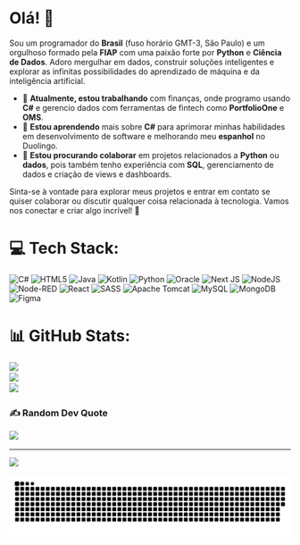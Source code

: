# Olá! 👋

Sou um programador do **Brasil** (fuso horário GMT-3, São Paulo) e um orgulhoso formado pela **FIAP** com uma paixão forte por **Python** e **Ciência de Dados**. Adoro mergulhar em dados, construir soluções inteligentes e explorar as infinitas possibilidades do aprendizado de máquina e da inteligência artificial.

- 🔭 **Atualmente, estou trabalhando** com finanças, onde programo usando **C#** e gerencio dados com ferramentas de fintech como **PortfolioOne** e **OMS**.
- 🌱 **Estou aprendendo** mais sobre **C#** para aprimorar minhas habilidades em desenvolvimento de software e melhorando meu **espanhol** no Duolingo.
- 👯 **Estou procurando colaborar** em projetos relacionados a **Python** ou **dados**, pois também tenho experiência com **SQL**, gerenciamento de dados e criação de views e dashboards.

Sinta-se à vontade para explorar meus projetos e entrar em contato se quiser colaborar ou discutir qualquer coisa relacionada à tecnologia. Vamos nos conectar e criar algo incrível! 🚀
<!--
## 🌐 Socials:
[![LinkedIn](https://img.shields.io/badge/LinkedIn-%230077B5.svg?logo=linkedin&logoColor=white)](https://linkedin.com/in/www.linkedin.com/in/daniel-monteiro-731267275) [![email](https://img.shields.io/badge/Email-D14836?logo=gmail&logoColor=white)](mailto:danielmontei33@gmail.com) 
-->

# 💻 Tech Stack:
![C#](https://img.shields.io/badge/c%23-%23239120.svg?style=for-the-badge&logo=csharp&logoColor=white) ![HTML5](https://img.shields.io/badge/html5-%23E34F26.svg?style=for-the-badge&logo=html5&logoColor=white) ![Java](https://img.shields.io/badge/java-%23ED8B00.svg?style=for-the-badge&logo=openjdk&logoColor=white) ![Kotlin](https://img.shields.io/badge/kotlin-%237F52FF.svg?style=for-the-badge&logo=kotlin&logoColor=white) ![Python](https://img.shields.io/badge/python-3670A0?style=for-the-badge&logo=python&logoColor=ffdd54) ![Oracle](https://img.shields.io/badge/Oracle-F80000?style=for-the-badge&logo=oracle&logoColor=white) ![Next JS](https://img.shields.io/badge/Next-black?style=for-the-badge&logo=next.js&logoColor=white) ![NodeJS](https://img.shields.io/badge/node.js-6DA55F?style=for-the-badge&logo=node.js&logoColor=white) ![Node-RED](https://img.shields.io/badge/Node--RED-%238F0000.svg?style=for-the-badge&logo=node-red&logoColor=white) ![React](https://img.shields.io/badge/react-%2320232a.svg?style=for-the-badge&logo=react&logoColor=%2361DAFB) ![SASS](https://img.shields.io/badge/SASS-hotpink.svg?style=for-the-badge&logo=SASS&logoColor=white) ![Apache Tomcat](https://img.shields.io/badge/apache%20tomcat-%23F8DC75.svg?style=for-the-badge&logo=apache-tomcat&logoColor=black) ![MySQL](https://img.shields.io/badge/mysql-4479A1.svg?style=for-the-badge&logo=mysql&logoColor=white) ![MongoDB](https://img.shields.io/badge/MongoDB-%234ea94b.svg?style=for-the-badge&logo=mongodb&logoColor=white) ![Figma](https://img.shields.io/badge/figma-%23F24E1E.svg?style=for-the-badge&logo=figma&logoColor=white)
# 📊 GitHub Stats:
![](https://github-readme-stats.vercel.app/api?username=DanielStuart2&theme=dark&hide_border=false&include_all_commits=false&count_private=false)<br/>
![](https://github-readme-streak-stats.herokuapp.com/?user=DanielStuart2&theme=dark&hide_border=false)<br/>
![](https://github-readme-stats.vercel.app/api/top-langs/?username=DanielStuart2&theme=dark&hide_border=false&include_all_commits=false&count_private=false&layout=compact)
<!--
## 🏆 GitHub Trophies
![](https://github-profile-trophy.vercel.app/?username=DanielStuart2&theme=radical&no-frame=false&no-bg=true&margin-w=4)
-->
### ✍️ Random Dev Quote
![](https://quotes-github-readme.vercel.app/api?type=horizontal&theme=radical)

---
[![](https://visitcount.itsvg.in/api?id=DanielStuart2&icon=0&color=0)](https://visitcount.itsvg.in)

<picture>
  <source media="(prefers-color-scheme: dark)" srcset="https://raw.githubusercontent.com/DanielStuart2/DanielStuart2/output/github-snake-dark.svg" />
  <source media="(prefers-color-scheme: light)" srcset="https://raw.githubusercontent.com/DanielStuart2/DanielStuart2/output/github-snake.svg" />
  <img alt="github-snake" src="https://raw.githubusercontent.com/DanielStuart2/DanielStuart2/output/github-snake.svg" />
</picture>

<!-- Proudly created with GPRM ( https://gprm.itsvg.in ) -->
<!--
# Hi there! 👋

I'm a programmer from **Brazil** (GMT-3, São Paulo timezone) and a proud FIAP graduate with a strong passion for **Python** and **Data Science**. I love diving into data, building intelligent solutions, and exploring the endless possibilities of machine learning and AI. 

---

- 🔭 **I’m currently working on** finances, where I code using **C#** and manage data with fintech tools like **PortfolioOne** and **OMS**.
- 🌱 **I’m currently learning** more about **C#** to enhance my skills in software development and improving my **Spanish** skills.
- 👯 **I’m looking to collaborate on** anything **Python** or **data-related**, as I also have experience with **SQL**, managing data, and creating views and dashboards.

---

Feel free to explore my projects and reach out if you'd like to collaborate or discuss anything tech-related. Let's connect and create something amazing! 🚀
-->
